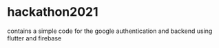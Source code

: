 # hackathon2021
contains a simple code for the google authentication and backend using flutter and firebase
